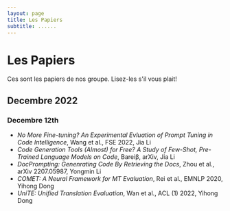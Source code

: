 ```yaml
---
layout: page
title: Les Papiers
subtitle: ......
---
```

# Les Papiers
Ces sont les papiers de nos groupe. Lisez-les s'il vous plait!
## Decembre 2022
### Decembre 12th
- *No More Fine-tuning? An Experimental Evluation of Prompt Tuning in Code Intelligence*, Wang et al., FSE 2022, Jia Li
- *Code Generation Tools (Almost) for Free? A Study of Few-Shot, Pre-Trained Language Models on Code*, Bareiβ, arXiv, Jia Li
- *DocPrompting: Genenrating Code By Retrieving the Docs*, Zhou et al., arXiv 2207.05987, Yongmin Li
- *COMET: A Neural Framework for MT Evaluation*, Rei et al., EMNLP 2020, Yihong Dong
- *UniTE: Unified Translation Evaluation*, Wan et al., ACL (1) 2022, Yihong Dong
